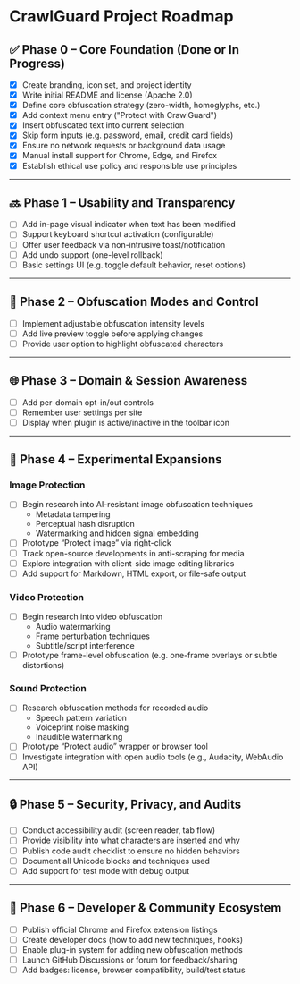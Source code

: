 # CrawlGuard Project Roadmap

## ✅ Phase 0 – Core Foundation (Done or In Progress)
- [x] Create branding, icon set, and project identity  
- [x] Write initial README and license (Apache 2.0)  
- [x] Define core obfuscation strategy (zero-width, homoglyphs, etc.)  
- [x] Add context menu entry ("Protect with CrawlGuard")  
- [x] Insert obfuscated text into current selection  
- [x] Skip form inputs (e.g. password, email, credit card fields)  
- [x] Ensure no network requests or background data usage  
- [x] Manual install support for Chrome, Edge, and Firefox  
- [x] Establish ethical use policy and responsible use principles  

---

## 🔜 Phase 1 – Usability and Transparency
- [ ] Add in-page visual indicator when text has been modified  
- [ ] Support keyboard shortcut activation (configurable)  
- [ ] Offer user feedback via non-intrusive toast/notification  
- [ ] Add undo support (one-level rollback)  
- [ ] Basic settings UI (e.g. toggle default behavior, reset options)  

---

## 🚧 Phase 2 – Obfuscation Modes and Control
- [ ] Implement adjustable obfuscation intensity levels  
- [ ] Add live preview toggle before applying changes  
- [ ] Provide user option to highlight obfuscated characters  

---

## 🌐 Phase 3 – Domain & Session Awareness
- [ ] Add per-domain opt-in/out controls  
- [ ] Remember user settings per site  
- [ ] Display when plugin is active/inactive in the toolbar icon  

---

## 🧪 Phase 4 – Experimental Expansions

### Image Protection
- [ ] Begin research into AI-resistant image obfuscation techniques  
  - Metadata tampering  
  - Perceptual hash disruption  
  - Watermarking and hidden signal embedding  
- [ ] Prototype “Protect image” via right-click  
- [ ] Track open-source developments in anti-scraping for media  
- [ ] Explore integration with client-side image editing libraries  
- [ ] Add support for Markdown, HTML export, or file-safe output  

### Video Protection
- [ ] Begin research into video obfuscation  
  - Audio watermarking  
  - Frame perturbation techniques  
  - Subtitle/script interference  
- [ ] Prototype frame-level obfuscation (e.g. one-frame overlays or subtle distortions)  

### Sound Protection
- [ ] Research obfuscation methods for recorded audio  
  - Speech pattern variation  
  - Voiceprint noise masking  
  - Inaudible watermarking  
- [ ] Prototype “Protect audio” wrapper or browser tool  
- [ ] Investigate integration with open audio tools (e.g., Audacity, WebAudio API)  

---

## 🔒 Phase 5 – Security, Privacy, and Audits
- [ ] Conduct accessibility audit (screen reader, tab flow)  
- [ ] Provide visibility into what characters are inserted and why  
- [ ] Publish code audit checklist to ensure no hidden behaviors  
- [ ] Document all Unicode blocks and techniques used  
- [ ] Add support for test mode with debug output  

---

## 🧰 Phase 6 – Developer & Community Ecosystem
- [ ] Publish official Chrome and Firefox extension listings  
- [ ] Create developer docs (how to add new techniques, hooks)  
- [ ] Enable plug-in system for adding new obfuscation methods  
- [ ] Launch GitHub Discussions or forum for feedback/sharing  
- [ ] Add badges: license, browser compatibility, build/test status  
